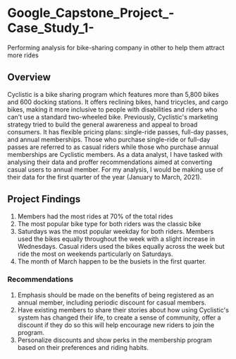 # Google_Capstone_Project_-Case_Study_1-
Performing analysis for bike-sharing company in other to help them attract more rides
## Overview
Cyclistic is a bike sharing program which features more than 5,800 bikes and 600 docking stations. It offers reclining bikes, hand tricycles, and cargo bikes, making it more inclusive to people with disabilities and riders who can't use a standard two-wheeled bike.
Previously, Cyclistic's marketing strategy tried to build the general awareness and appeal to broad consumers. It has flexible pricing plans: single-ride passes, full-day passes, and annual memberships. Those who purchase single-ride or full-day passes are referred to as casual riders while those who purchase annual memberships are Cyclistic members.
As a data analyst, I have tasked with analysing their data and proffer recommendations aimed at converting casual users to annual member.
For my analysis, I would be making use of their data for the first quarter of the year (January to March, 2021).
## Project Findings
1. Members had the most rides at 70% of the total rides
2. The most popular bike type for both riders was the classic bike
3. Saturdays was the most popular weekday for both riders. Members used the bikes equally throughout the week with a slight increase in Wednesdays.
   Casual riders used the bikes equally across the week but ride the most on weekends particularly on Saturdays.
4. The month of March happen to be the busiets in the first quarter.
### Recommendations
1. Emphasis should be made on the benefits of being registered as an annual member, including periodic discount for casual members.
2. Have existing members to share their stories about how using Cyclistic's system has changed their life, to create a sense of community, offer a discount if they do so    this will help encourage new riders to join the program.
3. Personalize discounts and show perks in the membership program based on their preferences and riding habits.
